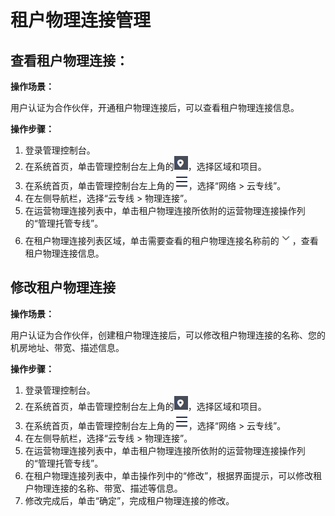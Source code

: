 # 租户物理连接管理<a name="dc_04_0602"></a>

## 查看租户物理连接：<a name="section39079781"></a>

**操作场景：**

用户认证为合作伙伴，开通租户物理连接后，可以查看租户物理连接信息。

**操作步骤：**

1.  登录管理控制台。
2.  在系统首页，单击管理控制台左上角的![](figures/zh-cn_image_0262075532.png)，选择区域和项目。
3.  在系统首页，单击管理控制台左上角的![](figures/zh-cn_image_0262075533.png)，选择“网络 \> 云专线”。
4.  在左侧导航栏，选择“云专线 \> 物理连接”。
5.  在运营物理连接列表中，单击租户物理连接所依附的运营物理连接操作列的“管理托管专线”。
6.  在租户物理连接列表区域，单击需要查看的租户物理连接名称前的![](figures/zh-cn_image_0190906472.png)，查看租户物理连接信息。

## 修改租户物理连接<a name="section6403151115319"></a>

**操作场景：**

用户认证为合作伙伴，创建租户物理连接后，可以修改租户物理连接的名称、您的机房地址、带宽、描述信息。

**操作步骤：**

1.  登录管理控制台。
2.  在系统首页，单击管理控制台左上角的![](figures/zh-cn_image_0262075530.png)，选择区域和项目。
3.  在系统首页，单击管理控制台左上角的![](figures/zh-cn_image_0262075531.png)，选择“网络 \> 云专线”。
4.  在左侧导航栏，选择“云专线 \> 物理连接”。
5.  在运营物理连接列表中，单击租户物理连接所依附的运营物理连接操作列的“管理托管专线”。
6.  在租户物理连接列表中，单击操作列中的“修改”，根据界面提示，可以修改租户物理连接的名称、带宽、描述等信息。
7.  修改完成后，单击“确定”，完成租户物理连接的修改。

